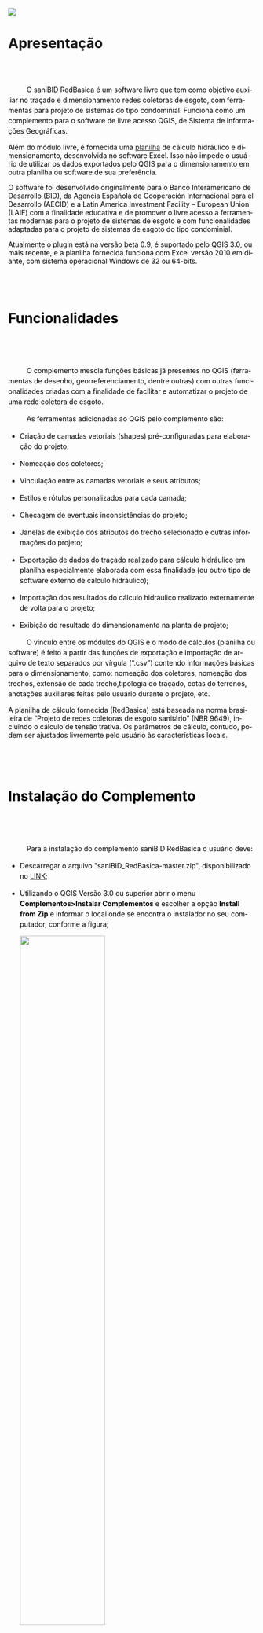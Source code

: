 <!DOCTYPE HTML PUBLIC "-//W3C//DTD HTML 4.0 Transitional//EN">
<HTML>
<HEAD>
	<META HTTP-EQUIV="CONTENT-TYPE" CONTENT="text/html; charset=utf-8">
	<META NAME="GENERATOR" CONTENT="LibreOffice 4.1.6.2 (Linux)">
	<META NAME="AUTHOR" CONTENT="LeoNazareth">
	<META NAME="CREATED" CONTENT="20160913;140200000000000">
	<META NAME="CHANGEDBY" CONTENT="LeoNazareth">
	<META NAME="CHANGED" CONTENT="20160916;123300000000000">
	<META NAME="AppVersion" CONTENT="14.0000">
	<META NAME="DocSecurity" CONTENT="0">
	<META NAME="HyperlinksChanged" CONTENT="false">
	<META NAME="LinksUpToDate" CONTENT="false">
	<META NAME="ScaleCrop" CONTENT="false">
	<META NAME="ShareDoc" CONTENT="false">
</HEAD>

<img src="https://github.com/leonazareth/sanibid_redbasica/blob/master/Images/Logo%20SaniBID%20RB_v.02..png"></P>


<BODY LANG="pt-BR" DIR="LTR">
<H1 CLASS="western">Apresentação</H1>
<P STYLE="margin-bottom: 0.14in"><BR><BR>
</P>
<P STYLE="text-indent: 0.39in; margin-bottom: 0.14in; line-height: 150%">
<FONT COLOR="#000000">
O saniBID RedBasica  é um software livre que tem como objetivo auxiliar no traçado 
e dimensionamento redes coletoras de esgoto, com ferramentas para projeto de sistemas do tipo condominial. 
Funciona como um complemento para o software de livre acesso QGIS, de Sistema de Informações Geográficas.</P>

Além do módulo livre, é fornecida uma <a href="https://github.com/leonazareth/sanibid_redbasica/blob/master/saniBID_RedBasica_Planilha_Dimensionamento_PT.xlsm">planilha</a> de cálculo hidráulico e dimensionamento, desenvolvida no software Excel.
Isso não impede o usuário de utilizar os dados exportados pelo QGIS para o dimensionamento em outra planilha ou software 
de sua preferência.</P>

O software foi desenvolvido originalmente para o Banco Interamericano de Desarrollo (BID), da Agencia Española de 
Cooperación Internacional para el Desarrollo (AECID) e a Latin America Investment Facility – European Union (LAIF) 
com a finalidade educativa e de promover o livre acesso a ferramentas modernas para o projeto de sistemas de esgoto 
e com funcionalidades adaptadas para o projeto de sistemas de esgoto do tipo condominial. </P>

Atualmente o plugin está na versão beta 0.9, é suportado pelo QGIS 3.0, ou mais recente, e a planilha 
fornecida funciona com Excel versão 2010 em diante, com sistema operacional Windows de 32 ou 64-bits. </P>
<P STYLE="margin-bottom: 0.14in"><BR><BR>

<H1 CLASS="western" STYLE="line-height: 150%; page-break-before: always">
Funcionalidades</H1>
<P STYLE="margin-bottom: 0.14in; line-height: 150%"><BR><BR>
</P>
<P STYLE="text-indent: 0.39in; margin-bottom: 0.14in; line-height: 150%">
O complemento mescla funções básicas já presentes no QGIS
(ferramentas de desenho, georreferenciamento, dentre outras) com
outras funcionalidades criadas com a finalidade de facilitar e
automatizar o projeto de uma rede coletora de esgoto.</P>
<P STYLE="text-indent: 0.39in; margin-bottom: 0.14in; line-height: 150%">
As ferramentas adicionadas ao QGIS pelo complemento são:</P>
<UL>
	<LI><P STYLE="margin-bottom: 0.14in; line-height: 150%">Criação de
	camadas vetoriais (shapes) pré-configuradas para elaboração do
	projeto;</P>
	<LI><P STYLE="margin-bottom: 0.14in; line-height: 150%">Nomeação
	dos coletores;</P>
	<LI><P STYLE="margin-bottom: 0.14in; line-height: 150%">Vinculação
	entre as camadas vetoriais e seus atributos;</P>
	<LI><P STYLE="margin-bottom: 0.14in; line-height: 150%">Estilos e
	rótulos personalizados para cada camada;</P>
	<LI><P STYLE="margin-bottom: 0.14in; line-height: 150%">Checagem de
	eventuais inconsistências do projeto;</P>
	<LI><P STYLE="margin-bottom: 0.14in; line-height: 150%">Janelas de
	exibição dos atributos do trecho selecionado e outras informações
	do projeto;</P>
	<LI><P STYLE="margin-bottom: 0.14in; line-height: 150%">Exportação
	de dados do traçado realizado para cálculo hidráulico em planilha
	especialmente elaborada com essa finalidade (ou outro tipo de
	software externo de cálculo hidráulico);</P>
	<LI><P STYLE="margin-bottom: 0.14in; line-height: 150%">Importação
	dos resultados do cálculo hidráulico realizado externamente  de
	volta para o projeto;</P>
	<LI><P STYLE="margin-bottom: 0.14in; line-height: 150%">Exibição
	do resultado do dimensionamento na planta de projeto;</P>
</UL>
<P STYLE="text-indent: 0.39in; margin-bottom: 0.14in; line-height: 150%">
O vínculo entre os módulos do QGIS e o modo de cálculos (planilha ou software) é feito a 
partir das funções de exportação e importação de arquivo de texto separados por vírgula 
(“.csv”) contendo informações básicas para o dimensionamento, como: nomeação dos
coletores, nomeação dos trechos, extensão de cada trecho,tipologia do traçado, 
cotas do terrenos, anotações auxiliares feitas pelo usuário durante o projeto, etc. </P>

A planilha de cálculo fornecida (RedBasica) está baseada na norma brasileira de “Projeto de
redes coletoras de esgoto sanitário” (NBR 9649), incluindo o cálculo de tensão trativa. 
Os parâmetros de cálculo, contudo, podem ser ajustados livremente pelo usuário às 
características locais.</P>

<P STYLE="text-indent: 0.39in; margin-bottom: 0.14in; line-height: 150%">
<BR><BR>
</P>
<H1 CLASS="western" STYLE="line-height: 150%">Instalação do Complemento</H1>
<P STYLE="margin-bottom: 0.14in; line-height: 150%"><BR><BR>
</P>
<P STYLE="text-indent: 0.39in; margin-bottom: 0.14in; line-height: 150%">
Para a instalação do complemento saniBID RedBasica o usuário deve:</P> 

<UL>
	<LI><P STYLE="margin-bottom: 0.14in; line-height: 150%">Descarregar o arquivo 
"saniBID_RedBasica-master.zip", disponibilizado no <a href="https://github.com/leonazareth/sanibid_redbasica/blob/master/saniBID_RedBasica-master.zip">LINK</a>;</P>
	<LI><P STYLE="margin-bottom: 0.14in; line-height: 150%">Utilizando o QGIS
  Versão 3.0 ou superior abrir o menu <b>Complementos>Instalar Complementos</b> e escolher a opção 
  <b>Install from Zip</b> e informar o local onde se encontra o instalador no seu computador, conforme a figura;</P> <img src="https://github.com/leonazareth/sanibid_redbasica/blob/master/Images/01%20Manual_Instalacao_Complemento_4.jpg" width=60% height=60%>

</P>
<H1 CLASS="western" STYLE="line-height: 150%">Manual do Usuário</H1>
<P STYLE="margin-bottom: 0.14in; line-height: 150%"><BR><BR>
</P>
<P STYLE="text-indent: 0.39in; margin-bottom: 0.14in; line-height: 150%">
No repositório está disponibilizado um <b> Guia Rápido para o Usuário</b>,
um tutorial na forma de exemplo com os passos básicos para um projeto de redes
básicas de esgoto condominial.

<H1 CLASS="western" STYLE="line-height: 150%">Lista de Atributos</H1>
<P STYLE="text-indent: 0.39in; margin-bottom: 0.14in; line-height: 150%">
<BR><BR>
</P>
<P STYLE="text-indent: 0.39in; margin-bottom: 0.14in; line-height: 150%">
O usuário pode escolher entre utilizar uma camada vetorial já
existente (com um traçado de rede já feito) ou inserir uma nova e
realizar seu traçado utilizando as ferramentas de desenho do QGIS. 
</P>
<P STYLE="text-indent: 0.39in; margin-bottom: 0.14in; line-height: 150%">
Os atributos padrão utilizados pelo plugin
estão listados com suas respectivas funções a seguir.</P>
<P STYLE="text-indent: -0.79in; margin-bottom: 0.14in; line-height: 150%">
Atributos da camada vetorial de trechos:</P>
<img src="https://github.com/leonazareth/sanibid_redbasica/blob/master/Images/Atributos_Trechos.png" width=60% height=60%></P>
Atributos da camada vetorial de dispositivos de inspeção (nós):</P>
<img src="https://github.com/leonazareth/sanibid_redbasica/blob/master/Images/Atributos_Nodes.png" width=60% height=60%></P>
<P STYLE="text-indent: -0.79in; margin-bottom: 0.14in; line-height: 150%">
Atributos da camada vetorial de unidades de contribuição:</P>
<img src="https://github.com/leonazareth/sanibid_redbasica/blob/master/Images/Unidades%20de%20Contribui%C3%A7%C3%A3o.png" width=60% height=60%></P>


<H1 CLASS="western" STYLE="line-height: 150%; page-break-before: always">
Colaboradores</H1>
<P STYLE="margin-bottom: 0.14in; line-height: 150%"><BR><BR>
</P>
<P STYLE="text-indent: 0.39in; margin-bottom: 0.14in; line-height: 150%">
Analista de Conceito: Leonardo Porto Nazareth</P>
</P>
<P STYLE="margin-bottom: 0.14in"><BR><BR>
</P>
<P STYLE="text-indent: 0.39in; margin-bottom: 0.14in; line-height: 150%">
Analista de Programação: Ticiano Bragatto</P>
</P>
<P STYLE="margin-bottom: 0.14in"><BR><BR>
</P>
<P STYLE="text-indent: 0.39in; margin-bottom: 0.14in; line-height: 150%">
Cálculos e modelagem hidráulica: Leonardo Porto Nazareth e Pery Nazareth</P>


<H1 CLASS="western" STYLE="line-height: 150%; page-break-before: always">
Licença</H1>
<P STYLE="margin-bottom: 0.14in; line-height: 150%"><BR><BR>

O saniBID RedBasica é um software Copyleft. Possui código-fonte
livre para atualizações e melhorias, assegurando, porém, que os produtos
derivados da versão aqui disponível estejam licenciados sob
termos idênticos, sendo vetada qualquer tipo de comercialização dos
mesmos. Termos de Licença: GNU GPLv3

Para mais detalhes acesse o link de <a href="https://github.com/leonazareth/sanibid_redbasica/blob/master/LICENSE">LICENÇA</a> do plugin.

<H1 CLASS="western" STYLE="line-height: 150%; page-break-before: always">
Dúvidas e Sugestões</H1>
<P STYLE="margin-bottom: 0.14in; line-height: 150%"><BR><BR>
Qualquer dúvida, sugestão ou para reportar algum problema encontrado podem ser enviados para o e-mail: leonazareth@gmail.com

<H1 CLASS="western" STYLE="line-height: 150%; page-break-before: always">
Como Contribuir?</H1>
<P STYLE="margin-bottom: 0.14in; line-height: 150%"><BR><BR>
Se você tiver interesse em contribuir com o desenvolvimento do plugin, entre em contato pelo email: leonazareth@gmail.com

